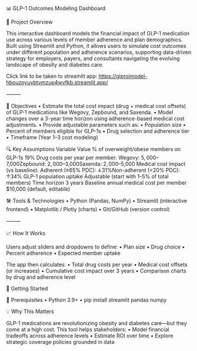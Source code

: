 📊 GLP-1 Outcomes Modeling Dashboard

🧪 Project Overview

This interactive dashboard models the financial impact of GLP-1 medication use across various levels of member adherence and plan demographics. Built using Streamlit and Python, it allows users to simulate cost outcomes under different population and adherence scenarios, supporting data-driven strategy for employers, payers, and consultants navigating the evolving landscape of obesity and diabetes care.

Click link to be taken to streamlit app: https://glproimodel-hbouzpyuvbtvmzup4wvfkb.streamlit.app/

⸻

🎯 Objectives
	•	Estimate the total cost impact (drug + medical cost offsets) of GLP-1 medications like Wegovy, Zepbound, and Saxenda.
	•	Model changes over a 3-year time horizon using adherence-based medical cost adjustments.
	•	Provide adjustable parameters such as:
	•	Population size
	•	Percent of members eligible for GLP-1s
	•	Drug selection and adherence tier
	•	Timeframe (Year 1–3 cost modeling)

🔍 Key Assumptions
Variable
Value
% of overweight/obese members on GLP-1s
19%
Drug costs per year per member:
Wegovy: $5,000–$7,000Zepbound: $2,000–$3,000Saxenda: $2,000–$5,000
Medical cost impact (vs baseline):
Adherent (≥65% PDC): ↓31%Non-adherent (<20% PDC): ↑34%
GLP-1 population uptake
Adjustable (start with 1–5% of total members)
Time horizon
3 years
Baseline annual medical cost per member
$10,000 (default, editable)

🛠️ Tools & Technologies
	•	Python (Pandas, NumPy)
	•	Streamlit (interactive frontend)
	•	Matplotlib / Plotly (charts)
	•	Git/GitHub (version control)

⸻

📈 How It Works

Users adjust sliders and dropdowns to define:
	•	Plan size
	•	Drug choice
	•	Percent adherence
	•	Expected member uptake

The app then calculates:
	•	Total drug costs per year
	•	Medical cost offsets (or increases)
	•	Cumulative cost impact over 3 years
	•	Comparison charts by drug and adherence level

🚀 Getting Started

🔧 Prerequisites
	•	Python 3.9+
	•	pip install streamlit pandas numpy

💡 Why This Matters

GLP-1 medications are revolutionizing obesity and diabetes care—but they come at a high cost. This tool helps stakeholders:
	•	Model financial tradeoffs across adherence levels
	•	Estimate ROI over time
	•	Explore strategic coverage policies grounded in data
